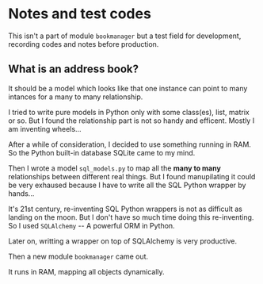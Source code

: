Notes and test codes
==================

This isn't a part of module `bookmanager` but a test field for development, recording codes and notes before production.

What is an address book?
------------------------

It should be a model which looks like that one instance can point to many intances for a many to many relationship.

I tried to write pure models in Python only with some class(es), list, matrix or so. But I found the relationship part is not so handy and efficent. Mostly I am inventing wheels... 

After a while of consideration, I decided to use something running in RAM. So the Python built-in database SQLite came to my mind. 

Then I wrote a model `sql_models.py` to map all the **many to many** relationships between different real things. But I found manupilating it could be very exhaused because I have to write all the SQL Python wrapper by hands...

It's 21st century, re-inventing SQL Python wrappers is not as difficult as landing on the moon. But I don't have so much time doing this re-inventing. So I used `SQLAlchemy` -- A powerful ORM in Python. 

Later on, writting a wrapper on top of SQLAlchemy is very productive. 

Then a new module `bookmanager` came out. 

It runs in RAM, mapping all objects dynamically.
